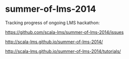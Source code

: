 summer-of-lms-2014
==================

Tracking progress of ongoing LMS hackathon: 

https://github.com/scala-lms/summer-of-lms-2014/issues

http://scala-lms.github.io/summer-of-lms-2014/

http://scala-lms.github.io/summer-of-lms-2014/tutorials/
